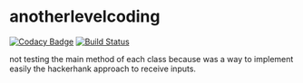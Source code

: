 # anotherlevelcoding

[![Codacy Badge](https://api.codacy.com/project/badge/Grade/9003b11cca664c76a7ab7fcdfa67f8bc)](https://www.codacy.com/app/mrcosta/anotherlevelcoding?utm_source=github.com&utm_medium=referral&utm_content=mrcosta/anotherlevelcoding&utm_campaign=badger)
[![Build Status](https://travis-ci.org/mrcosta/anotherlevelcoding.svg?branch=master)](https://travis-ci.org/mrcosta/anotherlevelcoding)

not testing the main method of each class because was a way to implement easily the hackerhank approach to receive inputs.
